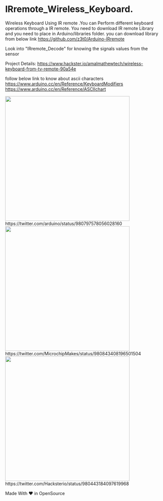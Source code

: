 # IRremote_Wireless_Keyboard.

Wireless Keyboard Using IR remote .You can Perform different keyboard operations  through a IR remote.
You need to download IR remote Library and you need to  place in Arduino/libraries folder.
you can download library from below link
https://github.com/z3t0/Arduino-IRremote

Look into "IRremote_Decode" for knowing the signals values from the sensor

Project Details: https://www.hackster.io/amalmathewtech/wireless-keyboard-from-tv-remote-90a54e

follow below link to know about ascii  characters
https://www.arduino.cc/en/Reference/KeyboardModifiers
https://www.arduino.cc/en/Reference/ASCIIchart


<img src="https://user-images.githubusercontent.com/26376366/94463764-14997900-01db-11eb-9de0-5f4c724761aa.png" width="400" height="400" >
https://twitter.com/arduino/status/980797578056028160

<img src="https://user-images.githubusercontent.com/26376366/94463750-0fd4c500-01db-11eb-99d7-8511121d08cf.png" width="400" height="400" >
https://twitter.com/MicrochipMakes/status/980843408196501504

<img src="https://user-images.githubusercontent.com/26376366/94463763-13684c00-01db-11eb-9cb5-237784732e80.png" width="400" height="400" >
https://twitter.com/Hacksterio/status/980443184097619968




Made With ❤ in OpenSource

